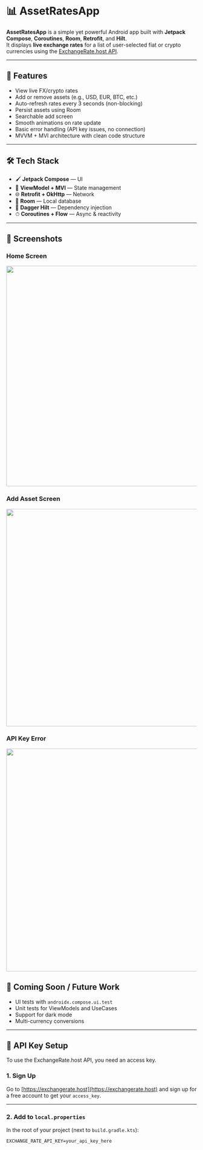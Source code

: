 # 📊 AssetRatesApp

**AssetRatesApp** is a simple yet powerful Android app built with **Jetpack Compose**, **Coroutines**, **Room**, **Retrofit**, and **Hilt**.  
It displays **live exchange rates** for a list of user-selected fiat or crypto currencies using the [ExchangeRate.host API](https://exchangerate.host/).

---

## 🚀 Features

- View live FX/crypto rates
- Add or remove assets (e.g., USD, EUR, BTC, etc.)
- Auto-refresh rates every 3 seconds (non-blocking)
- Persist assets using Room
- Searchable add screen
- Smooth animations on rate update
- Basic error handling (API key issues, no connection)
- MVVM + MVI architecture with clean code structure

---

## 🛠 Tech Stack

- 🖌 **Jetpack Compose** — UI
- 🧠 **ViewModel + MVI** — State management
- 🌐 **Retrofit + OkHttp** — Network
- 💾 **Room** — Local database
- 🔪 **Dagger Hilt** — Dependency injection
- ⏱ **Coroutines + Flow** — Async & reactivity

---

## 📸 Screenshots

### Home Screen
<img src="screenshots/home_screen.png" width="583"/>

### Add Asset Screen
<img src="screenshots/add_asset.png" width="575"/>

### API Key Error
<img src="screenshots/no_assets.png" width="589"/>



## 🧪 Coming Soon / Future Work

- UI tests with `androidx.compose.ui.test`
- Unit tests for ViewModels and UseCases
- Support for dark mode
- Multi-currency conversions

---

## 🔐 API Key Setup

To use the ExchangeRate.host API, you need an access key.

### 1. Sign Up

Go to [https://exchangerate.host](https://exchangerate.host) and sign up for a free account to get your `access_key`.

---

### 2. Add to `local.properties`

In the root of your project (next to `build.gradle.kts`):

```properties
EXCHANGE_RATE_API_KEY=your_api_key_here

